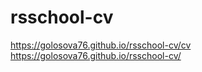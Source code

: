# rsschool-cv
https://golosova76.github.io/rsschool-cv/cv
https://golosova76.github.io/rsschool-cv/
